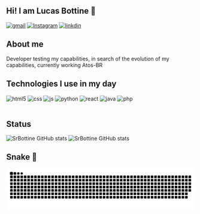 ## Hi! I am Lucas Bottine 👋

[![gmail](https://img.shields.io/badge/Gmail-D14836?style=for-the-badge&logo=gmail&logoColor=white)](mailto:lucasbottine7@gmail.com)
[![Instagram](https://img.shields.io/badge/Instagram-E4405F?style=for-the-badge&logo=instagram&logoColor=white)](https://instagram.com/sapo_pidao?igshid=ZDdkNTZiNTM=)
[![linkdin](https://img.shields.io/badge/LinkedIn-0A66C2.svg?style=for-the-badge&logo=LinkedIn&logoColor=white)](https://www.linkedin.com/in/lucas-bottine)

## About me

<div>
<p>Developer testing my capabilities, in search of the evolution of my capabilities, currently working Atos-BR</p>

## Technologies I use in my day

  <div style="display: inline_block">
  <img align="center" alt="html5" src="https://img.shields.io/badge/HTML5-E34F26?style=for-the-badge&logo=html5&logoColor=white" />
  <img align="center" alt="css" src="https://img.shields.io/badge/CSS3-1572B6?style=for-the-badge&logo=css3&logoColor=white" />
  <img align="center" alt="js" src="https://img.shields.io/badge/JavaScript-F7DF1E?style=for-the-badge&logo=javascript&logoColor=black" />
  <img align="center" alt="python" src="https://img.shields.io/badge/Python-14354C?style=for-the-badge&logo=python&logoColor=white" />
  <img align="center" alt="react" src="https://img.shields.io/badge/React-20232A?style=for-the-badge&logo=react&logoColor=61DAFB" />
  <img align="center" alt="java" src="https://img.shields.io/badge/Java-ED8B00?style=for-the-badge&logo=openjdk&logoColor=white" />
  <img align="center" alt="php" src="https://img.shields.io/badge/PHP-777BB4?style=for-the-badge&logo=php&logoColor=white" />
  
  </div><br/>
</div>

## Status

![SrBottine GitHub stats](https://github-readme-stats.vercel.app/api?username=Srbottine&show_icons=true&theme=radical)
![SrBottine GitHub stats](https://github-readme-stats.vercel.app/api/top-langs/?username=Srbottine&layout=compact&langs_count=7&theme=dracula)



  
## Snake 🐍

![snake gif](https://github.com/Srbottine/Srbottine/blob/output/github-contribution-grid-snake.svg)
